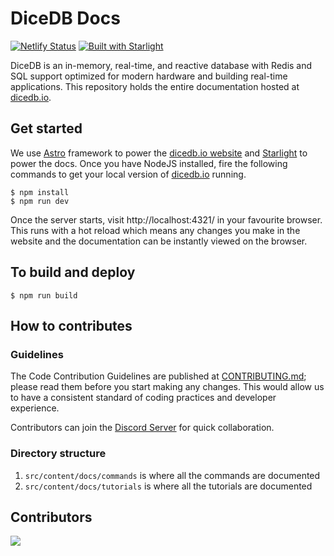 # DiceDB Docs

[![Netlify Status](https://api.netlify.com/api/v1/badges/3a298f6d-ae8d-44d4-a96d-00096b144b55/deploy-status)](https://app.netlify.com/sites/dicedb/deploys)
[![Built with Starlight](https://astro.badg.es/v2/built-with-starlight/tiny.svg)](https://starlight.astro.build)

DiceDB is an in-memory, real-time, and reactive database with Redis and SQL support optimized for modern hardware and building real-time applications. This repository holds the entire documentation hosted at [dicedb.io](https://dicedb.io).

## Get started

We use [Astro](https://astro.build/) framework to power the [dicedb.io website](https://dicedb.io) and [Starlight](https://starlight.astro.build/) to power the docs. Once you have NodeJS installed, fire the following commands to get your local version of [dicedb.io](https://dicedb.io) running.

```
$ npm install
$ npm run dev
```

Once the server starts, visit http://localhost:4321/ in your favourite browser. This runs with a hot reload which means any changes you make in the website and the documentation can be instantly viewed on the browser.

## To build and deploy

```
$ npm run build
```

## How to contributes

### Guidelines

The Code Contribution Guidelines are published at [CONTRIBUTING.md](CONTRIBUTING.md); please read them before you start making any changes. This would allow us to have a consistent standard of coding practices and developer experience.

Contributors can join the [Discord Server](https://discord.gg/6r8uXWtXh7) for quick collaboration.

### Directory structure

1. `src/content/docs/commands` is where all the commands are documented
2. `src/content/docs/tutorials` is where all the tutorials are documented

## Contributors

<a href = "https://github.com/dicedb/docs/graphs/contributors">
  <img src = "https://contrib.rocks/image?repo=dicedb/docs"/>
</a>
